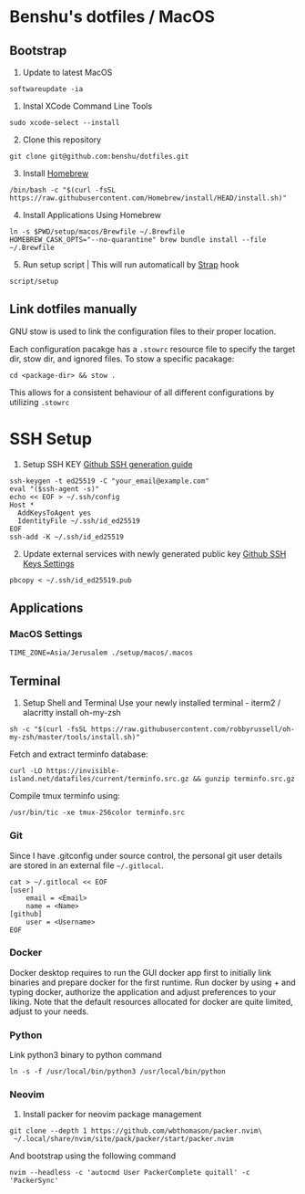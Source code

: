 # Benshu's dotfiles / MacOS

## Bootstrap
1. Update to latest MacOS
```
softwareupdate -ia
```

1. Instal XCode Command Line Tools
```
sudo xcode-select --install
```

2. Clone this repository
```
git clone git@github.com:benshu/dotfiles.git
```

3. Install [Homebrew](https://brew.sh)
```
/bin/bash -c "$(curl -fsSL https://raw.githubusercontent.com/Homebrew/install/HEAD/install.sh)"
```

4. Install Applications Using Homebrew
```
ln -s $PWD/setup/macos/Brewfile ~/.Brewfile
HOMEBREW_CASK_OPTS="--no-quarantine" brew bundle install --file ~/.Brewfile
```

5. Run setup script
| This will run automaticall by [Strap](https://github.com/benshu/strap) hook
```
script/setup
```


## Link dotfiles manually
GNU stow is used to link the configuration files to their proper location.

Each configuration pacakge has a `.stowrc` resource file to specify the target dir, stow dir, and ignored files.
To stow a specific pacakage:
```
cd <package-dir> && stow .
```
This allows for a consistent behaviour of all different configurations by utilizing `.stowrc`

# SSH Setup
1. Setup SSH KEY
[Github SSH generation guide](https://docs.github.com/en/authentication/connecting-to-github-with-ssh/generating-a-new-ssh-key-and-adding-it-to-the-ssh-agent)

```
ssh-keygen -t ed25519 -C "your_email@example.com"
eval "($ssh-agent -s)"
echo << EOF > ~/.ssh/config
Host *
  AddKeysToAgent yes
  IdentityFile ~/.ssh/id_ed25519
EOF
ssh-add -K ~/.ssh/id_ed25519
```
2. Update external services with newly generated public key [Github SSH Keys Settings](https://github.com/settings/keys)
```
pbcopy < ~/.ssh/id_ed25519.pub
```

## Applications
### MacOS Settings

```shell
TIME_ZONE=Asia/Jerusalem ./setup/macos/.macos
```

## Terminal

1. Setup Shell and Terminal 
Use your newly installed terminal - iterm2 / alacritty
install oh-my-zsh
```
sh -c "$(curl -fsSL https://raw.githubusercontent.com/robbyrussell/oh-my-zsh/master/tools/install.sh)"
```

Fetch and extract terminfo database:
```
curl -LO https://invisible-island.net/datafiles/current/terminfo.src.gz && gunzip terminfo.src.gz
```
Compile tmux terminfo using:
```
/usr/bin/tic -xe tmux-256color terminfo.src
```

### Git
Since I have .gitconfig under source control, the personal git user details are stored in an external file `~/.gitlocal`.

```shell
cat > ~/.gitlocal << EOF
[user]
	email = <Email>
	name = <Name>
[github]
    user = <Username>
EOF
```

### Docker
Docker desktop requires to run the GUI docker app first to initially link binaries and prepare docker for the first runtime.
Run docker by using <CMD>+<space> and typing docker, authorize the application and adjust preferences to your liking.
Note that the default resources allocated for docker are quite limited, adjust to your needs.

### Python
Link python3 binary to python command
```
ln -s -f /usr/local/bin/python3 /usr/local/bin/python
```

### Neovim
1. Install packer for neovim package management
```
git clone --depth 1 https://github.com/wbthomason/packer.nvim\
 ~/.local/share/nvim/site/pack/packer/start/packer.nvim
```
And bootstrap using the following command
```
nvim --headless -c 'autocmd User PackerComplete quitall' -c 'PackerSync'
```
